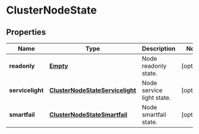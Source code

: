 
# ClusterNodeState

## Properties
Name | Type | Description | Notes
------------ | ------------- | ------------- | -------------
**readonly** | [**Empty**](Empty.md) | Node readonly state. |  [optional]
**servicelight** | [**ClusterNodeStateServicelight**](ClusterNodeStateServicelight.md) | Node service light state. |  [optional]
**smartfail** | [**ClusterNodeStateSmartfail**](ClusterNodeStateSmartfail.md) | Node smartfail state. |  [optional]



